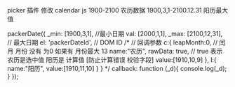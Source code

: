 
picker 插件 修改
calendar js 1900-2100 农历数据
1900,3,1-2100.12.31 阳历最大值

  packerDate({
    _min: [1900,3,1], //最小日期
    val: [2000,1,1],
    _max: [2100,12,31], // 最大日期
    el: 'packerDateId', // DOM ID
    /*  // 回调参数
    c:{
          leapMonth:0, // 闰月 月份 没有 为0 如果有 月份最大 13
          name:"农历",
          rawData: true, // true 表示 农历是选中值 阳历是 计算值 [防止计算错误 校验字段]
          value:[1910,10,9]
      },
      l:{
          name:"阳历",
          value:[1910,11,10]
      }
    }
    */
    callback: function (_d){
      console.log(_d);
    }
  });

